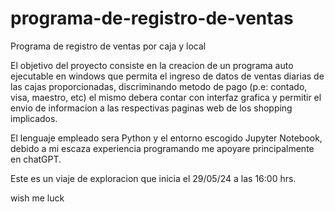# programa-de-registro-de-ventas
Programa de registro de ventas por caja y local

El objetivo del proyecto consiste en la creacion de un programa auto ejecutable en windows que permita el ingreso de datos de ventas diarias de las cajas proporcionadas, discriminando metodo de pago (p.e: contado, visa, maestro, etc) el mismo debera contar con interfaz grafica y permitir el envio de informacion a las respectivas paginas web de los shopping implicados.

El lenguaje empleado sera Python y el entorno escogido Jupyter Notebook, debido a mi escaza experiencia programando me apoyare principalmente en chatGPT.

Este es un viaje de exploracion que inicia el 29/05/24 a las 16:00 hrs.

wish me luck
